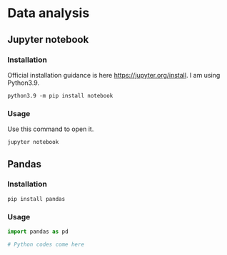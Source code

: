 # Data analysis

## Jupyter notebook

### Installation

Official installation guidance is here https://jupyter.org/install. I am using Python3.9.

```shell
python3.9 -m pip install notebook
```

### Usage

Use this command to open it.

```
jupyter notebook
```

## Pandas

### Installation

```
pip install pandas
```

### Usage

```py
import pandas as pd

# Python codes come here
```
